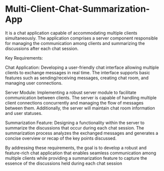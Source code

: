 # Multi-Client-Chat-Summarization-App
It is a chat application capable of accommodating multiple clients simultaneously. 
The application comprises a server component responsible for managing the communication 
among clients and summarizing the discussions after each chat session.

Key Requirements:

Chat Application: Developing a user-friendly chat interface allowing multiple clients to 
exchange messages in real time. The interface supports basic features such as 
sending/receiving messages, creating chat room, and managing user connections.
 
Server Module: Implementing a robust server module to facilitate communication between 
clients. The server is capable of handling multiple client connections concurrently and 
managing the flow of messages between them. Additionally, the server will maintain chat 
room information and user statuses.
 
Summarization Feature: Designing a functionality within the server to summarize the 
discussions that occur during each chat session. The summarization process analyzes the 
exchanged messages and generates a concise overview or recap of the key points discussed.

By addressing these requirements, the goal is to develop a robust and feature-rich chat 
application that enables seamless communication among multiple clients while providing a 
summarization feature to capture the essence of the discussions held during each chat 
session
